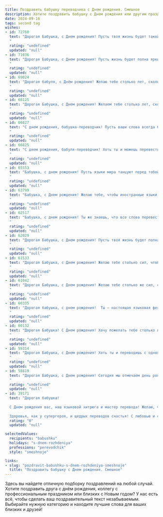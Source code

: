 ```yaml
---
title: Поздравить бабушку переводчика c Днем рождения. Смешное
description: Хотите поздравить бабушку c Днем рождения или другим праздником? Наш ИИ создаст незабываемое поздравление, а вы обязательно выделитесь среди других.  
date: 2024-09-16
tags: second tag
wishes:
- id: 72760
  text: "Дорогая Бабушка, с Днем рождения! Пусть твоя жизнь будет такой же насыщенной, как словарь Ожегова, а все твои переводы — такими же точными, как переводчик Google! 😜
  "
  rating: "undefined"
  updated: "null"
- id: 71036
  text: "Дорогая Бабушка, с Днем рождения! Пусть жизнь будет полна ярких красок, как увлекательный роман, который ты переводишь, но без ошибок в переводе, конечно! 😜
  "
  rating: "undefined"
  updated: "null"
- id: 69024
  text: "Дорогая бабуля, с Днём рождения! Желаю тебе столько лет, сколько слов ты перевела за свою жизнь -  и пусть они все будут добрыми, красивыми и полными смысла! 🥳
  "
  rating: "undefined"
  updated: "null"
- id: 68125
  text: "Дорогая Бабушка, с Днем рождения! Желаем тебе столько лет, сколько ты перевела строк, и столько здоровья, сколько языков ты знаешь! Пусть твоя жизнь будет полна радости, а твоя пенсия – толще словаря! 😉
  "
  rating: "undefined"
  updated: "null"
- id: 66827
  text: "С днем рождения, бабушка-переводчик! Пусть ваши слова всегда будут точными, как переводческая работа, а шутки – смешными, как анекдоты про переводчиков! 🎉
  "
  rating: "undefined"
  updated: "null"
- id: 66825
  text: "С днем рождения, бабуля-переводчик! Хоть ты и можешь перевести любой язык, но с моим юмором справится только ты! Желаю тебе всегда оставаться в курсе всех последних шуток, и чтобы твой переводчик-внутренний ребенок всегда был бодр и весел! 😄
  "
  rating: "undefined"
  updated: "null"
- id: 65553
  text: "Бабушка, с днем рождения! Пусть языки мира танцуют перед тобой, а переводчик в тебе никогда не устанет! Желаю тебе больше интересных книг, чтобы переводить, и поменьше сложных текстов, чтобы голову не ломать!
  "
  rating: "undefined"
  updated: "null"
- id: 63799
  text: "Бабушка, с Днем рождения! Желаю тебе, чтобы иностранные языки всегда были тебе по плечу, как и твои внуки - когда они приходят к тебе за помощью в переводе школьных сочинений! 😉
  "
  rating: "undefined"
  updated: "null"
- id: 62517
  text: "Бабушка, с днем рождения! Ты же знаешь, что все слова перевести на русский язык -  это как перевести твое чувство юмора  — просто невозможно!  Так что, желаю тебе  море  веселья,  горы  смеха и  океан  любви! 🎂🎉
  "
  rating: "undefined"
  updated: "null"
- id: 62029
  text: "Дорогая Бабушка, с Днем рождения! Пусть твоя жизнь будет полна ярких красок, как палитра художника, и интересных историй, как переводы самых захватывающих книг! Желаем тебе море здоровья, чтобы хватило сил переводить все новые и новые языки, и, конечно же, много-много вкусных тортов! 🍰🎂
  "
  rating: "undefined"
  updated: "null"
- id: 61533
  text: "Дорогая Бабушка, с Днем рождения! Желаю тебе столько сил, чтобы переводить с одного языка на другой даже самые длинные и запутанные романы, и чтобы все твои переводы были настолько удачными, что даже самые строгие критики ахнули от восторга! 🥳🎉
  "
  rating: "undefined"
  updated: "null"
- id: 61042
  text: "Дорогая Бабушка, с Днем рождения! Желаю тебе столько же сил, сколько у тебя языков, и столько же молодости, сколько у тебя переведенных страниц! Пусть жизнь твоя будет полна ярких красок, как радужный словарь, а здоровье крепким, как словарный запас!
  "
  rating: "undefined"
  updated: "null"
- id: 60335
  text: "Дорогая бабушка, с днем рождения!  Ты — настоящая языковая фея, которая переводит не только слова, но и наши мысли.  Надеюсь, ты всегда будешь прекрасно понимать, что мы тебе говорим, даже когда мы говорим \"спасибо\" за очередную вкусную еду 🙂.  С днем рождения, переводчица-волшебница!
  "
  rating: "undefined"
  updated: "null"
- id: 60132
  text: "Дорогая Бабушка! С Днем рождения! Хочу пожелать тебе столько лет, сколько ты перевела слов, и столько здоровья, сколько языков ты знаешь! Пусть жизнь будет полна ярких красок, как мозаика из разных культур, и пусть каждый день приносит новые, интересные переводы! 😉
  "
  rating: "undefined"
  updated: "null"
- id: 59314
  text: "Дорогая Бабушка, с Днем рождения! Хоть ты и переводишь с одного языка на другой, но в этот день позволь мне перевести: \"С днем рождения, любимая бабушка!\" 😜  Желаю тебе всегда быть в курсе всех языков мира,  а главное, чтобы твоя душа была молода, как слова \"привет\" и \"люблю\"! 🎉
  "
  rating: "undefined"
  updated: "null"
- id: 58819
  text: "Дорогая Бабушка, с Днем рождения! Сегодня мы отмечаем день рождения самого гениального переводчика, который когда-либо видел свет! Ты перевела на русский язык больше языков, чем есть в мире, и даже некоторые слова, которые в них не были! Желаем тебе еще больше сил, вдохновения и неповторимых языковых приключений!
  "
  rating: "undefined"
  updated: "null"
- id: 39171
  text: "Дорогая бабушка!
  
  С Днем рождения вас, наш языковой хитрюга и мастер перевода! Желаю, чтобы каждый ваш новый год был переведен на отличный настроение, а все ваши заботы – на праздник и веселье! Пусть жизнь дарит вам только самые лучшие слова, а недоразумения обходят стороной, как вы обходите глупые сказки, переводя их на «уральский» диалект шуток!
  
  Здоровья, как у супергероя, и щедрых переводов счастья! С любовью и смехом, ваши верные бабушкины «клиенты»! 🎉💖"
  rating: "0"
  updated: "null"

selectedValues:
  recipients: "babushku"
  holidays: "s-dnem-rozhdeniya"
  professions: "perevodchik"
  style: "smeshnoje"

links:
- slug: "pozdravit-babushku-s-dnem-rozhdeniya-smeshnoje"
  title: "Поздравить бабушку c Днем рождения. Смешное"
---
```


Здесь вы найдете отличную подборку поздравлений на любой случай. 
Хотите поздравить друга с днём рождения, коллегу с профессиональным праздником или близких с Новым годом? У нас есть всё, чтобы сделать ваш поздравительный текст незабываемым. Выбирайте нужную категорию и находите лучшие слова для ваших близких и друзей!
